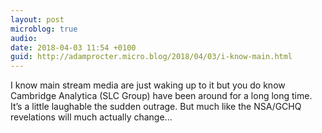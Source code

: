 ```yaml
---
layout: post
microblog: true
audio: 
date: 2018-04-03 11:54 +0100
guid: http://adamprocter.micro.blog/2018/04/03/i-know-main.html
---
```

I know main stream media are just waking up to it but you do know Cambridge Analytica (SLC Group) have been around for a long long time. It’s a little laughable the sudden outrage. But much like the NSA/GCHQ revelations will much actually change...

